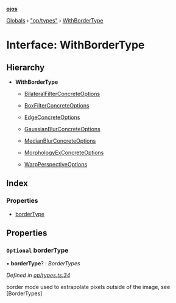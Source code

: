 **[ojos](../README.md)**

[Globals](../README.md) › ["op/types"](../modules/_op_types_.md) › [WithBorderType](_op_types_.withbordertype.md)

# Interface: WithBorderType

## Hierarchy

* **WithBorderType**

  * [BilateralFilterConcreteOptions](_op_bilateralfilter_.bilateralfilterconcreteoptions.md)

  * [BoxFilterConcreteOptions](_op_boxfilter_.boxfilterconcreteoptions.md)

  * [EdgeConcreteOptions](_op_edge_.edgeconcreteoptions.md)

  * [GaussianBlurConcreteOptions](_op_gaussianblur_.gaussianblurconcreteoptions.md)

  * [MedianBlurConcreteOptions](_op_medianblur_.medianblurconcreteoptions.md)

  * [MorphologyExConcreteOptions](_op_morphologyex_.morphologyexconcreteoptions.md)

  * [WarpPerspectiveOptions](_op_warpperspective_.warpperspectiveoptions.md)

## Index

### Properties

* [borderType](_op_types_.withbordertype.md#optional-bordertype)

## Properties

### `Optional` borderType

• **borderType**? : *BorderTypes*

*Defined in [op/types.ts:34](https://github.com/cancerberoSgx/mirada/blob/f2ba50d/ojos/src/op/types.ts#L34)*

border mode used to extrapolate pixels outside of the image, see [BorderTypes]